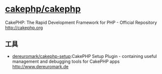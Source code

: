 # [cakephp/cakephp](https://github.com/cakephp/cakephp)

CakePHP: The Rapid Development Framework for PHP - Official Repository http://cakephp.org

## 工具

* [dereuromark/cakephp-setup](https://github.com/dereuromark/cakephp-setup):CakePHP Setup Plugin - containing useful management and debugging tools for CakePHP apps http://www.dereuromark.de
